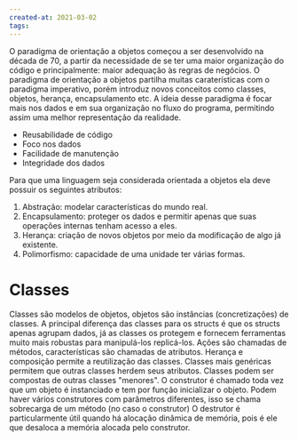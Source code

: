 ```yaml
---
created-at: 2021-03-02
tags:
---
```

O paradigma de orientação a objetos começou a ser desenvolvido na década de 70, a partir da necessidade de se ter uma maior organização do código e principalmente: maior adequação às regras de negócios. O paradigma de orientação a objetos partilha muitas caraterísticas com o paradigma imperativo, porém introduz novos conceitos como classes, objetos, herança, encapsulamento etc. A ideia desse paradigma é focar mais nos dados e em sua organização no fluxo do programa, permitindo assim uma melhor representação da realidade.
- Reusabilidade de código
- Foco nos dados
- Facilidade de manutenção
- Integridade dos dados

Para que uma linguagem seja considerada orientada a objetos ela deve possuir os seguintes atributos:
1. Abstração: modelar características do mundo real.
2. Encapsulamento: proteger os dados e permitir apenas que suas operações internas tenham acesso a eles.
3. Herança: criação de novos objetos por meio da modificação de algo já existente.
4. Polimorfismo: capacidade de uma unidade ter várias formas.

# Classes
Classes são modelos de objetos, objetos são instâncias (concretizações) de classes.
A principal diferença das classes para os structs é que os structs apenas agrupam dados, já as classes os protegem e fornecem ferramentas muito mais robustas para manipulá-los replicá-los.
Ações são chamadas de métodos, características são chamadas de atributos.
Herança e composição permite a reutilização das classes.
Classes mais genéricas permitem que outras classes herdem seus atributos.
Classes podem ser compostas de outras classes "menores".
O construtor é chamado toda vez que um objeto é instanciado e tem por função inicializar o objeto.
Podem haver vários construtores com parâmetros diferentes, isso se chama sobrecarga de um método (no caso o construtor)
O destrutor é particularmente útil quando há alocação dinâmica de memória, pois é ele que desaloca a memória alocada pelo construtor.